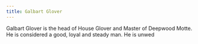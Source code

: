 ```yaml
---
title: Galbart Glover
---
```


Galbart Glover is the head of House Glover and Master of Deepwood Motte. He is considered a good, loyal and steady man. He is unwed


